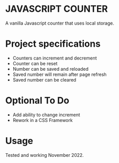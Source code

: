 # JAVASCRIPT COUNTER

A vanilla Javascript counter that uses local storage.

<!-- # Hosted

https://russellshire.github.io/javascript_counter -->

# Project specifications

- Counters can increment and decrement
- Counter can be reset
- Number can be saved and reloaded
- Saved number will remain after page refresh
- Saved number can be cleared

# Optional To Do

- Add ability to change increment
- Rework in a CSS Framework

# Usage

Tested and working November 2022.
